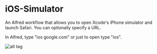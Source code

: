 iOS-Simulator
=============

An Alfred workflow that allows you to open Xcode's iPhone simulator and launch Safari. You can optionally specify a URL.

In Alfred, type "ios google.com" or just to open type "ios".

![alt tag](https://github.com/joeyd/passgen/raw/master/ios-simulator.png)
